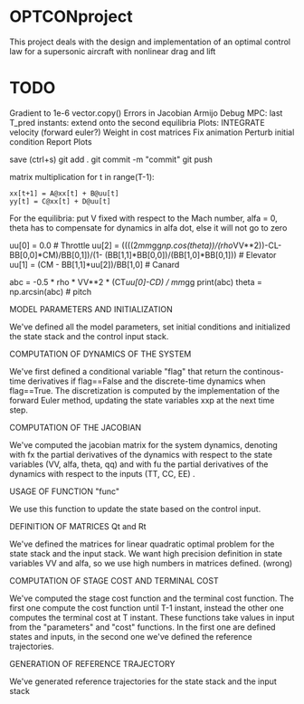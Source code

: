 # OPTCONproject
This project deals with the design and implementation of an optimal control law for a supersonic aircraft with nonlinear drag and lift

# TODO

Gradient to 1e-6 
vector.copy()
Errors in Jacobian
Armijo Debug
MPC: last T_pred instants: extend onto the second equilibria
Plots: INTEGRATE velocity (forward euler?)
Weight in cost matrices
Fix animation
Perturb initial condition
Report
Plots


 save (ctrl+s)
 git add .
 git commit -m "commit"
 git push

 matrix multiplication
 for t in range(T-1):

    xx[t+1] = A@xx[t] + B@uu[t]
    yy[t] = C@xx[t] + D@uu[t]

For the equilibria: put V fixed with respect to the Mach number, alfa = 0, theta has to compensate for dynamics in alfa dot, else it will not go to zero

uu[0] = 0.0  # Throttle
uu[2] = ((((2*mm*gg*np.cos(theta))/(rho*VV**2))-CL-BB[0,0]*CM)/BB[0,1])/(1- (BB[1,1]*BB[0,0])/(BB[1,0]*BB[0,1]))  # Elevator
uu[1] = (CM - BB[1,1]*uu[2])/BB[1,0]  # Canard

abc = -0.5 * rho * VV**2 * (CT*uu[0]-CD) / mm*gg
print(abc)
theta = np.arcsin(abc)  # pitch

MODEL PARAMETERS AND INITIALIZATION

We've defined all the model parameters, set initial conditions and initialized the state stack and the control input stack.

COMPUTATION OF DYNAMICS OF THE SYSTEM

We've first defined a conditional variable "flag" that return the continous-time derivatives if flag==False and the discrete-time dynamics when flag==True. The discretization is computed by the implementation of the forward Euler method, updating the state variables xxp at the next time step. 

COMPUTATION OF THE JACOBIAN

We've computed the jacobian matrix for the system dynamics, denoting with fx the partial derivatives of the dynamics with respect to the state variables (VV, alfa, theta, qq) and with fu the partial derivatives of the dynamics with respect to the inputs (TT, CC, EE) .

USAGE OF FUNCTION "func"

We use this function to update the state based on the control input.

DEFINITION OF MATRICES Qt and Rt

We've defined the matrices for linear quadratic optimal problem for the state stack and the input stack. We want high precision definition in state variables VV and alfa, so we use high numbers in matrices defined. (wrong)

COMPUTATION OF STAGE COST AND TERMINAL COST

We've computed the stage cost function and the terminal cost function. The first one compute the cost function until T-1 instant, instead the other one computes the terminal cost at T instant. These functions take values in input from the "parameters" and "cost" functions. In the first one are defined states and inputs, in the second one we've defined the reference trajectories.

GENERATION OF REFERENCE TRAJECTORY

We've generated reference trajectories for the state stack and the input stack

